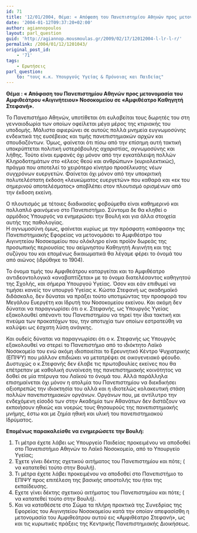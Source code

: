 ```yaml
---
id: 71
title: '12/01/2004, Θέμα: « Απόφαση του Πανεπιστημίου Αθηνών προς μετονομασία του Αμφιθεάτρου «Αιγινήτειου» Νοσοκομείου σε «Αμφιθέατρο Καθηγητή Στεφανή».'
date: '2004-01-12T09:37:20+02:00'
author: agiannopoulos
layout: parl_question
guid: 'http://agiannop.mousmoulas.gr/2009/02/17/12012004-l-lr-l-r/'
permalink: /2004/01/12/1201043/
original_post_id:
    - '71'
tags:
    - Ερωτήσεις
parl_question:
    to: "τους κ.κ. Υπουργούς Υγείας & Πρόνοιας και Παιδείας"
---
```


**Θέμα : « Απόφαση του Πανεπιστημίου Αθηνών προς μετονομασία του Αμφιθεάτρου «Αιγινήτειου» Νοσοκομείου σε «Αμφιθέατρο Καθηγητή Στεφανή».**

Το Πανεπιστήμιο Αθηνών, υποτίθεται ότι ευλαβείται τους δωρητές του στη γενναιοδωρία των οποίων οφείλεται μέγα μέρος της κτιριακής του υποδομής. Μάλιστα αφιερώνει σε αυτούς πολλά μνημεία ευγνωμοσύνης ενδεικτικά της ευσέβειας και τιμής πανεπιστημιακών αρχών και σπουδαζόντων. Όμως, φαίνεται ότι πίσω από την επίσημη αυτή τακτική υποκρύπτεται πολιτική υστερόβουλης αχαριστίας, αγνωμοσύνης και λήθης. Τούτο είναι εμφανές όχι μόνον από την εγκατάλειψη πολλών Κληροδοτημάτων στο «έλεος θεού και ανθρώπων» (κυριολεκτικώς), πράγμα που αποτελεί το χειρότερο κίνητρο προσέλκυσης νέων συγχρόνων ευεργετών. Φαίνεται όχι μόνον από την υποκριτική πολυτελέστατη έκδοση «λευκώματος ευεργετών» που καθαρά και «εκ του σημερινού αποτελέσματος» αποβλέπει στον πλουτισμό ορισμένων από την έκδοση εκείνη.

Ο πλουτισμός με τέτοιες διαδικασίες φοβούμεθα είναι καθημερινό και πολλαπλό φαινόμενο στο Πανεπιστήμιο. Σύντομα δε θα κληθεί ο αρμόδιος Υπουργός να ενημερώσει την Βουλή και για άλλα στοιχεία αυτής της παθολογίας.  
Η αγνωμοσύνη όμως, φαίνεται κυρίως με την πρόσφατη «απόφαση» της Πανεπιστημιακής Εφορείας να μετονομάσει το Αμφιθέατρο του Αιγινητείου Νοσοκομείου που ολόκληρο είναι προϊόν δωρεάς της προσωπικής περιουσίας του αείμνηστου Καθηγητή Αιγινήτη και της συζύγου του και επομένως δικαιωματικά θα λέγαμε φέρει το όνομά του από αιώνος (ιδρύθηκε το 1904).

Το όνομα τιμής του Αμφιθεάτρου καταργείται και το Αμφιθέατρο αντιδεοντολογικά «αναβαπτίζεται» με το όνομα διατελέσαντος καθηγητού της Σχολής, και σήμερα Υπουργού Υγείας. Όσον και εάν επιθυμεί να τιμήσει κανείς τον υπουργό Υγείας κ. Κώστα Στεφανή ως ακαδημαϊκό διδάσκαλο, δεν δύναται να πράξει τούτο υποτιμώντας την προσφορά του Μεγάλου Ευεργέτη και Ιδρυτή του Νοσοκομείου εκείνου. Και ακόμη δεν δύναται να παραγνωρίσει ότι ο κ. Στεφανής, ως Υπουργός Υγείας εξακολουθεί απέναντι του Πανεπιστημίου να τηρεί την ίδια τακτική και πνεύμα των προκατόχων του, την αποτυχία των οποίων εστρατεύθη να καλύψει ως έσχατη λύση ανάγκης.

Και ουδείς δύναται να παραγνωρίσει ότι ο κ. Στεφανής ως Υπουργός εξακολουθεί να στερεί το Πανεπιστήμιο από το ιδιόκτητο Λαϊκό Νοσοκομείο του ενώ ακόμη ιδιοποιείται το Ερευνητικό Κέντρο Ψυχιατρικής (ΕΠΙΨΥ) που μάλλον επιδιώκει να μετατρέψει σε οικογενειακό φέουδο. Δυστυχώς ο κ.Στεφανής δεν έλαβε τις πρωτοβουλίες εκείνες που θα επέτρεπαν με καθολική συναίνεση της πανεπιστημιακής κοινότητος να δοθεί σε μία πτέρυγα του Λαϊκού το όνομά του. Αλλά παράλληλα επισημαίνεται όχι μόνον η ατολμία του Πανεπιστημίου να διεκδικήσει αξιοπρεπώς την ιδιοκτησία του αλλά και η ιδιοτελώς κολακευτική στάση πολλών πανεπιστημιακών οργάνων. Οργάνων που, με αντίλυτρο την ενδεχόμενη είσοδό των στην Ακαδημία των Αθανάτων δεν διστάζουν να εκποιήσουν ηθικώς και νοερώς τους θησαυρούς της πανεπιστημιακής μνήμης, έστω και με ζημία ηθική και υλική του πανεπιστημιακού Ιδρύματος.

**Επομένως παρακαλείσθε να ενημερώσετε την Βουλή:**

1. Τι μέτρα έχετε λάβει ως Υπουργείο Παιδείας προκειμένου να αποδοθεί στο Πανεπιστήμιο Αθηνών το Λαϊκό Νοσοκομείο, από το Υπουργείο Υγείας;
1. Έχετε γίνει δέκτης σχετικού αιτήματος του Πανεπιστημίου και πότε; ( να κατατεθεί τούτο στην Βουλή).
1. Τι μέτρα έχετε λάβει προκειμένου να αποδοθεί στο Πανεπιστήμιο το ΕΠΙΨΥ προς επιτέλεση της βασικής αποστολής του ήτοι της εκπαίδευσης.
1. Εχετε γίνει δέκτης σχετικού αιτήματος του Πανεπιστημίου και πότε; ( να κατατεθεί τούτο στην Βουλή).
1. Και να καταθέσετε στο Σώμα τα πλήρη πρακτικά της Συνεδρίας της Εφορείας του Αιγινητείου Νοσοκομείου κατά την οποίαν απεφασίσθη η μετονομασία του Αμφιθεάτρου αυτού εις «Αμφιθέατρο Στεφανή», ως και τις κυρωτικές πράξεις της Κεντρικής Πανεπιστημιακής Διοικήσεως.